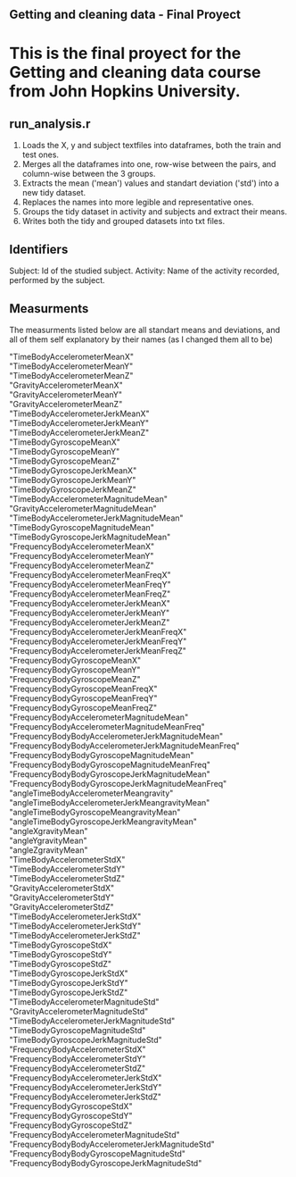 ## Getting and cleaning data - Final Proyect 

# This is the final proyect for the Getting and cleaning data course from John Hopkins University.

## run_analysis.r
1. Loads the X, y and subject textfiles into dataframes, both the train and test ones.
2. Merges all the dataframes into one, row-wise between the pairs, and column-wise between the 3 groups.  
3. Extracts the mean ('mean') values and standart deviation ('std') into a new tidy dataset.
4. Replaces the names into more legible and representative ones.
5. Groups the tidy dataset in activity and subjects and extract their means.
6. Writes both the tidy and grouped datasets into txt files.

## Identifiers 
Subject: Id of the studied subject.
Activity: Name of the activity recorded, performed by the subject.

## Measurments
The measurments listed below are all standart means and deviations, and all of them self explanatory by their names (as I changed them all to be)

"TimeBodyAccelerometerMeanX"                         
"TimeBodyAccelerometerMeanY"                         
"TimeBodyAccelerometerMeanZ"                         
"GravityAccelerometerMeanX"                          
"GravityAccelerometerMeanY"                         
"GravityAccelerometerMeanZ"                          
"TimeBodyAccelerometerJerkMeanX"                   
"TimeBodyAccelerometerJerkMeanY"                     
"TimeBodyAccelerometerJerkMeanZ"                  
"TimeBodyGyroscopeMeanX"                             
"TimeBodyGyroscopeMeanY"                            
"TimeBodyGyroscopeMeanZ"                             
"TimeBodyGyroscopeJerkMeanX"                       
"TimeBodyGyroscopeJerkMeanY"                         
"TimeBodyGyroscopeJerkMeanZ"                       
"TimeBodyAccelerometerMagnitudeMean"                 
"GravityAccelerometerMagnitudeMean"               
"TimeBodyAccelerometerJerkMagnitudeMean"             
"TimeBodyGyroscopeMagnitudeMean"                  
"TimeBodyGyroscopeJerkMagnitudeMean"                 
"FrequencyBodyAccelerometerMeanX"                
"FrequencyBodyAccelerometerMeanY"                    
"FrequencyBodyAccelerometerMeanZ"                
"FrequencyBodyAccelerometerMeanFreqX"                
"FrequencyBodyAccelerometerMeanFreqY"           
"FrequencyBodyAccelerometerMeanFreqZ"                
"FrequencyBodyAccelerometerJerkMeanX"            
"FrequencyBodyAccelerometerJerkMeanY"                
"FrequencyBodyAccelerometerJerkMeanZ"            
"FrequencyBodyAccelerometerJerkMeanFreqX"            
"FrequencyBodyAccelerometerJerkMeanFreqY"       
"FrequencyBodyAccelerometerJerkMeanFreqZ"            
"FrequencyBodyGyroscopeMeanX"                    
"FrequencyBodyGyroscopeMeanY"                        
"FrequencyBodyGyroscopeMeanZ"                    
"FrequencyBodyGyroscopeMeanFreqX"                    
"FrequencyBodyGyroscopeMeanFreqY"                
"FrequencyBodyGyroscopeMeanFreqZ"                    
"FrequencyBodyAccelerometerMagnitudeMean"          
"FrequencyBodyAccelerometerMagnitudeMeanFreq"        
"FrequencyBodyBodyAccelerometerJerkMagnitudeMean"  
"FrequencyBodyBodyAccelerometerJerkMagnitudeMeanFreq"
"FrequencyBodyBodyGyroscopeMagnitudeMean"         
"FrequencyBodyBodyGyroscopeMagnitudeMeanFreq"        
"FrequencyBodyBodyGyroscopeJerkMagnitudeMean"    
"FrequencyBodyBodyGyroscopeJerkMagnitudeMeanFreq"    
"angleTimeBodyAccelerometerMeangravity"           
"angleTimeBodyAccelerometerJerkMeangravityMean"      
"angleTimeBodyGyroscopeMeangravityMean"           
"angleTimeBodyGyroscopeJerkMeangravityMean"          
"angleXgravityMean"                              
"angleYgravityMean"                                  
"angleZgravityMean"                              
"TimeBodyAccelerometerStdX"                          
"TimeBodyAccelerometerStdY"                      
"TimeBodyAccelerometerStdZ"                          
"GravityAccelerometerStdX"                       
"GravityAccelerometerStdY"                           
"GravityAccelerometerStdZ"                        
"TimeBodyAccelerometerJerkStdX"                      
"TimeBodyAccelerometerJerkStdY"                  
"TimeBodyAccelerometerJerkStdZ"                      
"TimeBodyGyroscopeStdX"                         
"TimeBodyGyroscopeStdY"                              
"TimeBodyGyroscopeStdZ"                        
"TimeBodyGyroscopeJerkStdX"                          
"TimeBodyGyroscopeJerkStdY"                    
"TimeBodyGyroscopeJerkStdZ"                          
"TimeBodyAccelerometerMagnitudeStd"             
"GravityAccelerometerMagnitudeStd"                   
"TimeBodyAccelerometerJerkMagnitudeStd"         
"TimeBodyGyroscopeMagnitudeStd"                      
"TimeBodyGyroscopeJerkMagnitudeStd"             
"FrequencyBodyAccelerometerStdX"                     
"FrequencyBodyAccelerometerStdY"                
"FrequencyBodyAccelerometerStdZ"                     
"FrequencyBodyAccelerometerJerkStdX"            
"FrequencyBodyAccelerometerJerkStdY"                 
"FrequencyBodyAccelerometerJerkStdZ"             
"FrequencyBodyGyroscopeStdX"                         
"FrequencyBodyGyroscopeStdY"                     
"FrequencyBodyGyroscopeStdZ"                         
"FrequencyBodyAccelerometerMagnitudeStd"         
"FrequencyBodyBodyAccelerometerJerkMagnitudeStd"     
"FrequencyBodyBodyGyroscopeMagnitudeStd"        
"FrequencyBodyBodyGyroscopeJerkMagnitudeStd"   